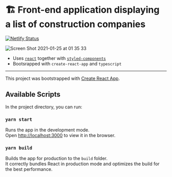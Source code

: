 # 🏗 Front-end application displaying a list of construction companies

[![Netlify Status](https://api.netlify.com/api/v1/badges/3540ea17-b471-414b-9b41-5b77f02d8c38/deploy-status)](https://app.netlify.com/sites/construction-companies-app/deploys)

![Screen Shot 2021-01-25 at 01 35 33](https://user-images.githubusercontent.com/3536796/105645941-2ba45b00-5e9d-11eb-9378-9e21815354b5.png)

- Uses [`react`](https://reactjs.org/) together with [`styled-components`](https://styled-components.com/)
- Bootsrapped with `create-react-app` and `typescript`

---

This project was bootstrapped with [Create React App](https://github.com/facebook/create-react-app).

## Available Scripts

In the project directory, you can run:

### `yarn start`

Runs the app in the development mode.\
Open [http://localhost:3000](http://localhost:3000) to view it in the browser.

### `yarn build`

Builds the app for production to the `build` folder.\
It correctly bundles React in production mode and optimizes the build for the best performance.
